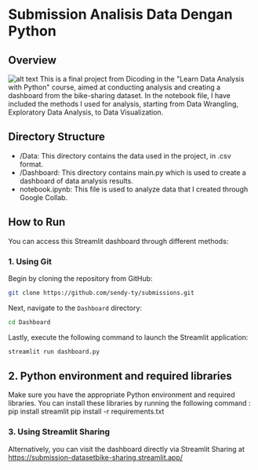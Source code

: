 # Submission Analisis Data Dengan Python

## Overview
![alt text](image.png)
This is a final project from Dicoding in the "Learn Data Analysis with Python" course, aimed at conducting analysis and creating a dashboard from the bike-sharing dataset. In the notebook file, I have included the methods I used for analysis, starting from Data Wrangling, Exploratory Data Analysis, to Data Visualization.

## Directory Structure
- /Data: This directory contains the data used in the project, in .csv format.
- /Dashboard: This directory contains main.py which is used to create a dashboard of data analysis results.
- notebook.ipynb: This file is used to analyze data that I created through Google Collab.

## How to Run
You can access this Streamlit dashboard through different methods:

### 1. Using Git
Begin by cloning the repository from GitHub:

```bash
git clone https://github.com/sendy-ty/submissions.git
```

Next, navigate to the `Dashboard` directory:

```bash
cd Dashboard
```

Lastly, execute the following command to launch the Streamlit application:

```bash
streamlit run dashboard.py
```
## 2. Python environment and required libraries
Make sure you have the appropriate Python environment and required libraries. You can install these libraries by running the following command :
pip install streamlit
pip install -r requirements.txt

### 3. Using Streamlit Sharing
Alternatively, you can visit the dashboard directly via Streamlit Sharing at https://submission-datasetbike-sharing.streamlit.app/
